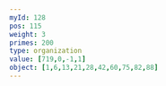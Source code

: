 ```yaml
---
myId: 128
pos: 115
weight: 3
primes: 200
type: organization
value: [719,0,-1,1]
object: [1,6,13,21,28,42,60,75,82,88]
---
```

